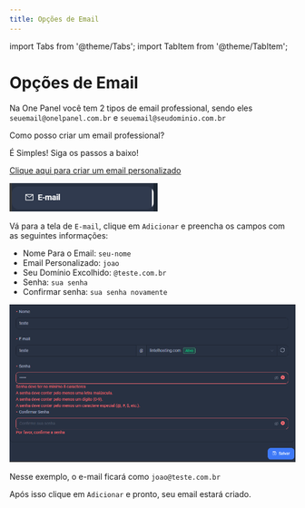 ```yaml
---
title: Opções de Email
---
```



import Tabs from '@theme/Tabs';
import TabItem from '@theme/TabItem';

# Opções de Email

Na One Panel você tem 2 tipos de email professional, sendo eles `seuemail@onelpanel.com.br` e `seuemail@seudominio.com.br`

Como posso criar um email professional?

É Simples! Siga os passos a baixo!

<a href="https://console.onepanel.com.br/app/email">Clique aqui para criar um email personalizado</a>

![Email Personalizado](../../../static/img/prints/mail/mail1.png)

Vá para a tela de `E-mail`, clique em `Adicionar` e preencha os campos com as seguintes informações:

- Nome Para o Email: `seu-nome`
- Email Personalizado: `joao`
- Seu Domínio Excolhido: `@teste.com.br`
- Senha: `sua senha`
- Confirmar senha: `sua senha novamente`

![Adicionar Email](../../../static/img/prints/mail/mail2.png)

Nesse exemplo, o e-mail ficará como `joao@teste.com.br`

Após isso clique em `Adicionar` e pronto, seu email estará criado.
